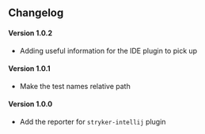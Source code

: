 ## Changelog

#### Version 1.0.2
 * Adding useful information for the IDE plugin to pick up

#### Version 1.0.1
 * Make the test names relative path
 
#### Version 1.0.0
 * Add the reporter for `stryker-intellij` plugin
